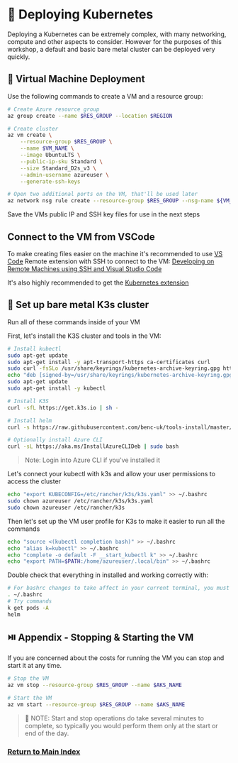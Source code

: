 # 🚦 Deploying Kubernetes

Deploying a Kubernetes can be extremely complex, with many networking, compute and other aspects to consider. However for the purposes of this workshop, a default and basic bare metal cluster can be deployed very quickly.

## 🚀 Virtual Machine Deployment

Use the following commands to create a VM and a resource group:

```bash
# Create Azure resource group
az group create --name $RES_GROUP --location $REGION

# Create cluster
az vm create \
    --resource-group $RES_GROUP \
    --name $VM_NAME \
    --image UbuntuLTS \
    --public-ip-sku Standard \
    --size Standard_D2s_v3 \
    --admin-username azureuser \
    --generate-ssh-keys

# Open two additional ports on the VM, that'll be used later
az network nsg rule create --resource-group $RES_GROUP --nsg-name ${VM_NAME}NSG  --name AllowNodePorts --protocol tcp --priority 1001 --destination-port-ranges 30036 30037  

```

Save the VMs public IP and SSH key files for use in the next steps

## Connect to the VM from VSCode

To make creating files easier on the machine it's recommended to use [VS Code](https://code.visualstudio.com/) Remote extension with SSH to connect to the VM: [Developing on Remote Machines using SSH and Visual Studio Code](https://code.visualstudio.com/docs/remote/ssh)

It's also highly recommended to get the [Kubernetes extension](https://marketplace.visualstudio.com/items?itemName=ms-kubernetes-tools.vscode-kubernetes-tools)

## 🤘 Set up bare metal K3s cluster

Run all of these commands inside of your VM

First, let's install the K3S cluster and tools in the VM:

```sh
# Install kubectl
sudo apt-get update
sudo apt-get install -y apt-transport-https ca-certificates curl
sudo curl -fsSLo /usr/share/keyrings/kubernetes-archive-keyring.gpg https://packages.cloud.google.com/apt/doc/apt-key.gpg
echo "deb [signed-by=/usr/share/keyrings/kubernetes-archive-keyring.gpg] https://apt.kubernetes.io/ kubernetes-xenial main" | sudo tee /etc/apt/sources.list.d/kubernetes.list
sudo apt-get update
sudo apt-get install -y kubectl

# Install K3S
curl -sfL https://get.k3s.io | sh -

# Install helm
curl -s https://raw.githubusercontent.com/benc-uk/tools-install/master/helm.sh | bash

# Optionally install Azure CLI
curl -sL https://aka.ms/InstallAzureCLIDeb | sudo bash

```

> Note: Login into Azure CLI if you've installed it

Let's connect your kubectl with k3s and allow your user permissions to access the cluster

```sh
echo "export KUBECONFIG=/etc/rancher/k3s/k3s.yaml" >> ~/.bashrc 
sudo chown azureuser /etc/rancher/k3s/k3s.yaml
sudo chown azureuser /etc/rancher/k3s
```

Then let's set up the VM user profile for K3s to make it easier to run all the commands

```sh
echo "source <(kubectl completion bash)" >> ~/.bashrc 
echo "alias k=kubectl" >> ~/.bashrc 
echo "complete -o default -F __start_kubectl k" >> ~/.bashrc 
echo "export PATH=$PATH:/home/azureuser/.local/bin" >> ~/.bashrc 
```

Double check that everything in installed and working correctly with:

```sh
# For bashrc changes to take affect in your current terminal, you must reload bashrc with:
. ~/.bashrc
# Try commands
k get pods -A
helm
```

## ⏯️ Appendix - Stopping & Starting the VM

If you are concerned about the costs for running the VM you can stop and start it at any time.

```bash
# Stop the VM
az vm stop --resource-group $RES_GROUP --name $AKS_NAME

# Start the VM
az vm start --resource-group $RES_GROUP --name $AKS_NAME
```

> 📝 NOTE: Start and stop operations do take several minutes to complete, so typically you would perform them only at the start or end of the day.

### [Return to Main Index](../../readme.md)
